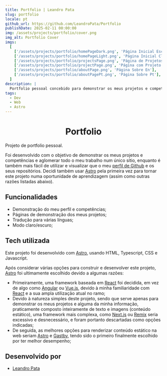```yaml
---
title: Portfolio | Leandro Pata
slug: portfolio
locale: pt
github_url: https://github.com/LeandroPata/Portfolio
publishDate: 2025-02-11 00:00:00
img: /assets/projects/portfolio/cover.png
img_alt: Portfolio Cover
imgs:
  [
    ['/assets/projects/portfolio/homePageDark.png', 'Página Inicial Escura'],
    ['/assets/projects/portfolio/homePageLight.png', 'Página Inicial Clara'],
    ['/assets/projects/portfolio/projectsPage.png', 'Página de Projetos'],
    ['/assets/projects/portfolio/projectPage.png', 'Página com Projeto'],
    ['/assets/projects/portfolio/aboutPage.png', 'Página Sobre En'],
    ['/assets/projects/portfolio/aboutPagePt.png', 'Página Sobre Pt'],
  ]
description: |
  Portfolio pessoal concebido para demonstrar os meus projetos e competências
tags:
  - Dev
  - Web
  - Astro
---
```


<h1 style='text-align: center;'>Portfolio</h1>

Projeto de portfolio pessoal.

Foi desenvolvido com o objetivo de demonstrar os meus projetos e competências e aglomerar todo o meu trabalho num único sítio, enquanto é também mais fácil de utilizar e visualizar que o meu <a href='https://github.com/LeandroPata' target=_blank>perfil de Github</a> e os seus repositórios.
Decidi também usar <a href="https://astro.build/" target=_blank>Astro</a> pela primeira vez para tornar este projeto numa oportunidade de aprendizagem (assim como outras razões listadas abaixo).

## Funcionalidades

- Demonstração do meu perfil e competências;
- Páginas de demonstração dos meus projetos;
- Tradução para várias línguas;
- Modo claro/escuro;

<!-- <p align='middle'>
  <img align='top' src='/src/assets/projects/portfolio/homePageDark.png' alt = 'HomePageDark' width=190>
  <img align='top' src='/src/assets/projects/portfolio/homePageLight.png' alt = 'HomePageLight' width=190>
  <img align='top' src='/src/assets/projects/portfolio/projectsPage.png' alt = 'ProjectsPage' width=190>
  <img align='top' src='/src/assets/projects/portfolio/aboutPage.png' alt = 'AboutPage' width=190>
</p> -->

## Tech utilizada

Este projeto foi desenvolvido com <a href="https://astro.build/" target=_blank>Astro</a>, usando HTML, Typescript, CSS e Javascript.

Após considerar várias opções para construir e desenvolver este projeto, <a href="https://astro.build/" target=_blank>Astro</a> foi ultimamente escolhido devido a algumas razões:

- Primeiramente, uma framework baseada em <a href="https://react.dev/" target=_blank>React</a> foi decidida, em vez de algo como <a href="https://angular.dev/" target=_blank>Angular</a> ou <a href="https://vuejs.org/" target=_blank>Vue.js</a>, devido à minha familiaridade com <a href="https://react.dev/" target=_blank>React</a> e a sua ampla utilização atual no ramo;
- Devido à natureza simples deste projeto, sendo que serve apenas para demonstrar os meus projetos e alguma da minha informação, praticamente composto inteiramente de texto e imagens (conteúdo estático), uma framework mais complexa, como <a href="https://nextjs.org/" target=_blank>Next.js</a> ou <a href="https://remix.run/" target=_blank>Remix</a> seria excessivo e desnecessário, e foram portanto descartadas como opções indicadas;
- De seguida, as melhores opções para renderizar conteúdo estático na web seriam <a href="https://astro.build/" target=_blank>Astro</a> e <a href="https://www.gatsbyjs.com/" target=_blank>Gastby</a>, tendo sido o primeiro finalmente escolhido por ter melhor desempenho;

## Desenvolvido por

- [Leandro Pata](/about/)
